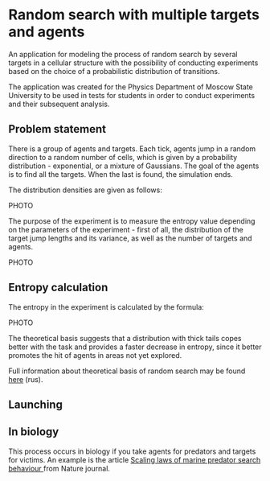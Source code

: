 # Random search with multiple targets and agents

An application for modeling the process of random search by several targets in a cellular structure with the possibility of conducting experiments based on the choice of a probabilistic distribution of transitions.

The application was created for the Physics Department of Moscow State University to be used in tests for students in order to conduct experiments and their subsequent analysis.

## Problem statement

There is a group of agents and targets. Each tick, agents jump in a random direction to a random number of cells, which is given by a probability distribution - exponential, or a mixture of Gaussians. The goal of the agents is to find all the targets. When the last is found, the simulation ends.

The distribution densities are given as follows:

PHOTO

The purpose of the experiment is to measure the entropy value depending on the parameters of the experiment - first of all, the distribution of the target jump lengths and its variance, as well as the number of targets and agents.

PHOTO

## Entropy calculation

The entropy in the experiment is calculated by the formula:

PHOTO

The theoretical basis suggests that a distribution with thick tails copes better with the task and provides a faster decrease in entropy, since it better promotes the hit of agents in areas not yet explored.

Full information about theoretical basis of random search may be found [here](./source/statphys_theory.pdf) (rus).

## Launching

## In biology

This process occurs in biology if you take agents for predators and targets for victims. An example is the article [Scaling laws of marine predator search behaviour
](https://www.nature.com/articles/nature06518) from Nature journal.

